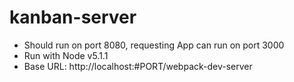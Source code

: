 # kanban-server
* Should run on port 8080, requesting App can run on port 3000
* Run with Node v5.1.1
* Base URL: http://localhost:#PORT/webpack-dev-server
